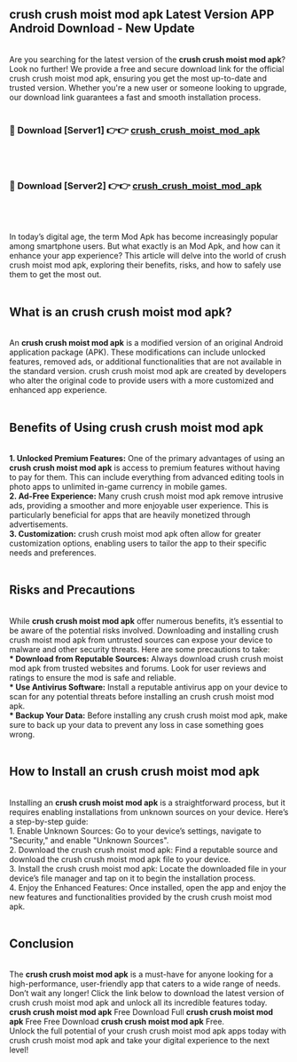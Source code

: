 ## crush crush moist mod apk Latest Version APP Android Download - New Update
<br>
Are you searching for the latest version of the <strong>crush crush moist mod apk</strong>? Look no further! We provide a free and secure download link for the official crush crush moist mod apk, ensuring you get the most up-to-date and trusted version. Whether you're a new user or someone looking to upgrade, our download link guarantees a fast and smooth installation process.
<br>
<br>
<h3>🔴 Download [Server1] 👉👉 <a href="https://modyolo.store/crush+crush+moist+mod+apk">crush_crush_moist_mod_apk</a></h3><br>
<br>
<h3>🔴 Download [Server2] 👉👉 <a href="https://modyolo.store/crush+crush+moist+mod+apk">crush_crush_moist_mod_apk</a></h3><br>
<br>
<br>
In today’s digital age, the term Mod Apk has become increasingly popular among smartphone users. But what exactly is an Mod Apk, and how can it enhance your app experience? This article will delve into the world of crush crush moist mod apk, exploring their benefits, risks, and how to safely use them to get the most out.
<br>
<br>
<h2>What is an crush crush moist mod apk?</h2>
<br>
An <strong>crush crush moist mod apk</strong> is a modified version of an original Android application package (APK). These modifications can include unlocked features, removed ads, or additional functionalities that are not available in the standard version. crush crush moist mod apk are created by developers who alter the original code to provide users with a more customized and enhanced app experience.
<br>
<br>
<h2>Benefits of Using crush crush moist mod apk</h2>
<br>
<strong> 1. Unlocked Premium Features:</strong> One of the primary advantages of using an <strong>crush crush moist mod apk</strong> is access to premium features without having to pay for them. This can include everything from advanced editing tools in photo apps to unlimited in-game currency in mobile games.
<br>
<strong> 2. Ad-Free Experience:</strong> Many crush crush moist mod apk remove intrusive ads, providing a smoother and more enjoyable user experience. This is particularly beneficial for apps that are heavily monetized through advertisements.
<br>
<strong> 3. Customization:</strong> crush crush moist mod apk often allow for greater customization options, enabling users to tailor the app to their specific needs and preferences.
<br>
<br>
<h2>Risks and Precautions</h2>
<br>
While <strong>crush crush moist mod apk</strong> offer numerous benefits, it’s essential to be aware of the potential risks involved. Downloading and installing crush crush moist mod apk from untrusted sources can expose your device to malware and other security threats. Here are some precautions to take:
<br>
<strong> * Download from Reputable Sources:</strong> Always download crush crush moist mod apk from trusted websites and forums. Look for user reviews and ratings to ensure the mod is safe and reliable.
<br>
<strong> * Use Antivirus Software:</strong> Install a reputable antivirus app on your device to scan for any potential threats before installing an crush crush moist mod apk.
<br>
<strong> * Backup Your Data:</strong> Before installing any crush crush moist mod apk, make sure to back up your data to prevent any loss in case something goes wrong.
<br>
<br>
<h2>How to Install an crush crush moist mod apk</h2>
<br>
Installing an <strong>crush crush moist mod apk</strong> is a straightforward process, but it requires enabling installations from unknown sources on your device. Here’s a step-by-step guide:
<br>
 1. Enable Unknown Sources: Go to your device’s settings, navigate to "Security," and enable "Unknown Sources".
<br>
 2. Download the crush crush moist mod apk: Find a reputable source and download the crush crush moist mod apk file to your device.
<br>
 3. Install the crush crush moist mod apk: Locate the downloaded file in your device’s file manager and tap on it to begin the installation process.
<br>
 4. Enjoy the Enhanced Features: Once installed, open the app and enjoy the new features and functionalities provided by the crush crush moist mod apk.
<br>
<br>
<h2><strong>Conclusion</strong></h2>
<br>
The <strong>crush crush moist mod apk</strong> is a must-have for anyone looking for a high-performance, user-friendly app that caters to a wide range of needs. Don’t wait any longer! Click the link below to download the latest version of crush crush moist mod apk and unlock all its incredible features today.
<br>
<strong>crush crush moist mod apk</strong> Free Download Full <strong>crush crush moist mod apk</strong> Free Free Download <strong>crush crush moist mod apk</strong> Free.
<br>
Unlock the full potential of your crush crush moist mod apk apps today with crush crush moist mod apk and take your digital experience to the next level!